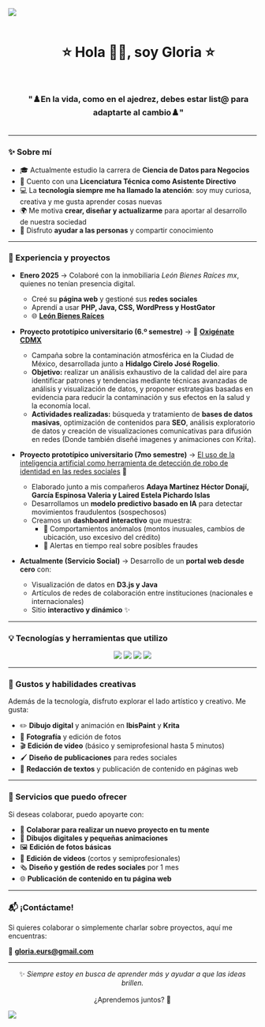 <!--horizontal divider(gradiant)-->
<img src="https://user-images.githubusercontent.com/73097560/115834477-dbab4500-a447-11eb-908a-139a6edaec5c.gif">

<!--h1 con ícono-->
<div id="user-content-toc">
  <ul align="center">
    <summary><h1 style="display: inline-block"> ⭐ Hola 👋😄, soy Gloria ⭐ </h1></summary>
  </ul>
</div>

<!-- Frase motivadora -->
<div id="user-content-toc">
  <ul align="center">
    <summary><h3 style="display: inline-block">"♟️En la vida, como en el ajedrez, debes estar list@ para adaptarte al cambio♟️"</h3></summary>
  </ul>
</div>

---

### ✨ Sobre mí  
- 🎓 Actualmente estudio la carrera de **Ciencia de Datos para Negocios**  
- 📑 Cuento con una **Licenciatura Técnica como Asistente Directivo**  
- 💻 La **tecnología siempre me ha llamado la atención**: soy muy curiosa, creativa y me gusta aprender cosas nuevas  
- 🌍 Me motiva **crear, diseñar y actualizarme** para aportar al desarrollo de nuestra sociedad  
- 🤝 Disfruto **ayudar a las personas** y compartir conocimiento  

---

### 🚀 Experiencia y proyectos  
- **Enero 2025** → Colaboré con la inmobiliaria *León Bienes Raíces mx*, quienes no tenían presencia digital.  
  - Creé su **página web** y gestioné sus **redes sociales**  
  - Aprendí a usar **PHP, Java, CSS, WordPress y HostGator**
  - 🌐 **[León Bienes Raíces](https://leonbienesraiceswiaktor.com/)**  

- **Proyecto prototípico universitario (6.º semestre)** → 🌱 **[Oxigénate CDMX](https://www.tiktok.com/@oxigenatecdmx)**  
  - Campaña sobre la contaminación atmosférica en la Ciudad de México, desarrollada junto a **Hidalgo Cirelo José Rogelio**.  
  - **Objetivo:** realizar un análisis exhaustivo de la calidad del aire para identificar patrones y tendencias mediante técnicas avanzadas de análisis y visualización de datos, y proponer estrategias basadas en evidencia para reducir la contaminación y sus efectos en la salud y la economía local.  
  - **Actividades realizadas:** búsqueda y tratamiento de **bases de datos masivas**, optimización de contenidos para **SEO**, análisis exploratorio de datos y creación de visualizaciones comunicativas para difusión en redes (Donde también diseñé imagenes y animaciones con Krita).  
 
- **Proyecto prototípico universitario (7mo semestre)** 
→ [El uso de la inteligencia artificial como herramienta de detección de robo de identidad en las redes sociales](https://github.com/Hector-DAM/dashFinanzas) 🤖  
  - Elaborado junto a mis compañeros **Adaya Martínez Héctor Donají, García Espinosa Valeria y Laired Estela Pichardo Islas**  
  - Desarrollamos un **modelo predictivo basado en IA** para detectar movimientos fraudulentos (sospechosos)  
  - Creamos un **dashboard interactivo** que muestra:  
    - 🔹 Comportamientos anómalos (montos inusuales, cambios de ubicación, uso excesivo del crédito)  
    - 🔹 Alertas en tiempo real sobre posibles fraudes

- **Actualmente (Servicio Social)** → Desarrollo de un **portal web desde cero** con:  
  - Visualización de datos en **D3.js y Java**  
  - Artículos de redes de colaboración entre instituciones (nacionales e internacionales)  
  - Sitio **interactivo y dinámico** ✨  

---

### 💡 Tecnologías y herramientas que utilizo  
<p align="center">
  <img src="https://skillicons.dev/icons?i=html,css,js,php"/>
  <img src="https://skillicons.dev/icons?i=java,wordpress,git,github"/>
  <img src="https://skillicons.dev/icons?i=vscode,sublime,pycharm,mysql"/>
  <img src="https://skillicons.dev/icons?i=mongodb,anaconda,docker,windows"/>
</p>

---

### 🎨 Gustos y habilidades creativas  
Además de la tecnología, disfruto explorar el lado artístico y creativo. Me gusta:  

- ✏️ **Dibujo digital** y animación en **IbisPaint** y **Krita**  
- 📸 **Fotografía** y edición de fotos  
- 🎬 **Edición de video** (básico y semiprofesional hasta 5 minutos)  
- 🖌️ **Diseño de publicaciones** para redes sociales  
- 📝 **Redacción de textos** y publicación de contenido en páginas web  

---

### 💼 Servicios que puedo ofrecer  
Si deseas colaborar, puedo apoyarte con:  
- 📝 **Colaborar para realizar un nuevo proyecto en tu mente**
- 🎨 **Dibujos digitales y pequeñas animaciones**  
- 🖼️ **Edición de fotos básicas**  
- 🎥 **Edición de videos** (cortos y semiprofesionales)  
- 🗞️ **Diseño y gestión de redes sociales** por 1 mes  
- 🌐 **Publicación de contenido en tu página web**

---

### 📬 ¡Contáctame!  
Si quieres colaborar o simplemente charlar sobre proyectos, aquí me encuentras:  

📧 **[gloria.eurs@gmail.com](mailto:gloria.eurs@gmail.com)**  

---

<div align="center">
  
✨ *Siempre estoy en busca de aprender más y ayudar a que las ideas brillen.*  
<br>
¿Aprendemos juntos? 🚀  

</div>

<!--horizontal divider(gradiant)-->
<img src="https://user-images.githubusercontent.com/73097560/115834477-dbab4500-a447-11eb-908a-139a6edaec5c.gif">
